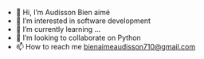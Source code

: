 - 👋 Hi, I’m Audisson Bien aimé
- 👀 I’m interested in software development
- 🌱 I’m currently learning ...
- 💞️ I’m looking to collaborate on Python
- 📫 How to reach me bienaimeaudisson710@gmail.com

<!---
Abienaime/Abienaime is a ✨ special ✨ repository because its `README.md` (this file) appears on your GitHub profile.
You can click the Preview link to take a look at your changes.
--->
